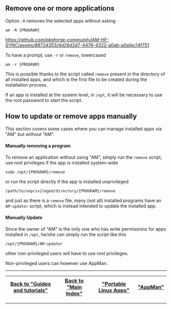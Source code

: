 ## Remove one or more applications
Option `-R` removes the selected apps without asking
```
am -R {PROGRAM}
```

https://github.com/pkgforge-community/AM-HF-SYNC/assets/88724353/4d26d2d7-4476-4322-a0ab-a0a1ec14f751


To have a prompt, use `-r` or `remove`, lowercased
```
am -r {PROGRAM}
```
This is possible thanks to the script called `remove` present in the directory of all installed apps, and which is the first file to be created during the installation process.

If an app is installed at the system level, in `/opt`, it will be necessary to use the root password to start the script.

## How to update or remove apps manually
This section covers some cases where you can manage installed apps via "AM" but without "AM".

#### Manually removing a program
To remove an application without using "AM", simply run the `remove` script, use root privileges if the app is installed system-wide
```
sudo /opt/{PROGRAM}/remove
```
or run the script directly if the app is installed unprivileged
```
/path/to/unprivileged/directory/{PROGRAM}/remove
```
and just as there is a `remove` file, many (not all) installed programs have an `AM-updater` script, which is instead intended to update the installed app.

#### Manually Update
Since the owner of "AM" is the only one who has write permissions for apps installed in `/opt`, he/she can simply run the script like this
```
/opt/{PROGRAM}/AM-updater
```
other non-privileged users will have to use root privileges.

Non-privileged users can however use AppMan.

------------------------------------------------------------------------

| [Back to "Guides and tutorials"](../../README.md#guides-and-tutorials) | [Back to "Main Index"](../../README.md#main-index) | ["Portable Linux Apps"](https://portable-linux-apps.github.io/) | [ "AppMan" ](https://github.com/ivan-hc/AppMan) |
| - | - | - | - |

------------------------------------------------------------------------
